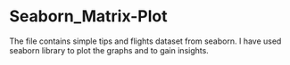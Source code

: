 # Seaborn_Matrix-Plot

The file contains simple tips and flights dataset from seaborn. I have used seaborn library to plot the graphs and to gain insights.
